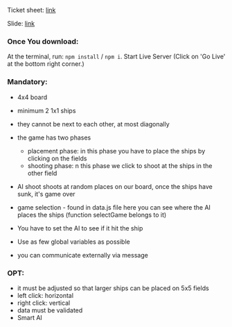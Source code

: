 Ticket sheet: [link](https://docs.google.com/spreadsheets/d/1BfYHqH-HjSE17uPVqxghFzzhcTCEKsgzaCnFI62gY2g/edit?usp=sharing)

Slide: [link](https://docs.google.com/presentation/d/1CKJSHRFsGpoC611gNPgwozseb1fwqZvfvVZV0GKq87M/edit?usp=sharing)

### Once You download:

At the terminal, run:
 `npm install` / `npm i`.
Start Live Server (Click on 'Go Live' at the bottom right corner.)

### Mandatory:

- 4x4 board
- minimum 2 1x1 ships
- they cannot be next to each other, at most diagonally
- the game has two phases
    - placement phase: in this phase you have to place the ships by clicking on the fields
    - shooting phase: n this phase we click to shoot at the ships in the other field

- AI shoot shoots at random places on our board, once the ships have sunk, it's game over
- game selection - found in data.js file here you can see where the AI ​​places the ships (function selectGame belongs to it)
- You have to set the AI ​​to see if it hit the ship
- Use as few global variables as possible
- you can communicate externally via message

### OPT:

- it must be adjusted so that larger ships can be placed on 5x5 fields
- left click: horizontal
- right click: vertical
- data must be validated
- Smart AI

